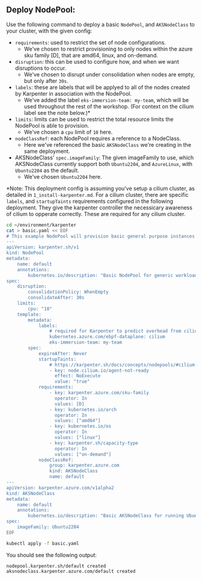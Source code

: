 
## Deploy NodePool:

Use the following command to deploy a basic `NodePool`, and `AKSNodeClass` to your cluster, with the given config:

- `requirements`: used to restrict the set of node configurations.
    - We've chosen to restrict provisioning to only nodes within the azure sku family [D], that are amd64, linux, and on-demand.
- `disruption`: this can be used to configure how, and when we want disruptions to occur.
    - We've chosen to disrupt under consolidation when nodes are empty, but only after `30s`.
- `labels`: these are labels that will be applyed to all of the nodes created by Karpenter in association with the NodePool.
    - We've added the label `eks-immersion-team: my-team`, which will be used throughout the rest of the workshop. (For context on the cilium label see the note below.)*
- `limits`: limits can be used to restrict the total resource limits the NodePool is able to provision.
    - We've chosen a `cpu` limit of `10` here. 
- `nodeClassRef`: each NodePool requires a reference to a NodeClass.
    - Here we've referenced the basic `AKSNodeClass` we're creating in the same deployment.
- AKSNodeClass' `spec.imageFamily`: The given imageFamily to use, which AKSNodeClass currently support both `Ubuntu2204`, and `AzureLinux`, with `Ubuntu2204` as the default.
    - We've chosen `Ubuntu2204` here.

*Note: This deployment config is assuming you've setup a cilium cluster, as detailed in `1_install-karpenter.md`. For a cilium cluster, there are specific `labels`, and `startupTaints` requirements configured in the following deployment. They give the karpenter controller the necessicary awareness of cilium to opperate correctly. These are required for any cilium cluster.

```bash
cd ~/environment/karpenter
cat > basic.yaml << EOF
# This example NodePool will provision basic general purpose instances
---
apiVersion: karpenter.sh/v1
kind: NodePool
metadata:
    name: default
    annotations:
        kubernetes.io/description: "Basic NodePool for generic workloads"
spec:
    disruption:
        consolidationPolicy: WhenEmpty
        consolidateAfter: 30s
    limits:
        cpu: "10"
    template:
        metadata:
            labels:
                # required for Karpenter to predict overhead from cilium DaemonSet
                kubernetes.azure.com/ebpf-dataplane: cilium
                eks-immersion-team: my-team
        spec:
            expireAfter: Never
            startupTaints:
                # https://karpenter.sh/docs/concepts/nodepools/#cilium-startup-taint
                - key: node.cilium.io/agent-not-ready
                  effect: NoExecute
                  value: "true"
            requirements:
                - key: karpenter.azure.com/sku-family
                  operator: In
                  values: [D]
                - key: kubernetes.io/arch
                  operator: In
                  values: ["amd64"]
                - key: kubernetes.io/os
                  operator: In
                  values: ["linux"]
                - key: karpenter.sh/capacity-type
                  operator: In
                  values: ["on-demand"]
            nodeClassRef:
                group: karpenter.azure.com
                kind: AKSNodeClass
                name: default
---
apiVersion: karpenter.azure.com/v1alpha2
kind: AKSNodeClass
metadata:
    name: default
    annotations:
        kubernetes.io/description: "Basic AKSNodeClass for running Ubuntu2204 nodes"
spec:
    imageFamily: Ubuntu2204
EOF

kubectl apply -f basic.yaml
```

You should see the following output:

```
nodepool.karpenter.sh/default created
aksnodeclass.karpenter.azure.com/default created
```